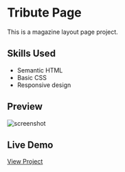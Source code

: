 # Tribute Page

This is a magazine layout page project.

## Skills Used
- Semantic HTML
- Basic CSS
- Responsive design

## Preview
![screenshot]()

## Live Demo
[View Project]()
